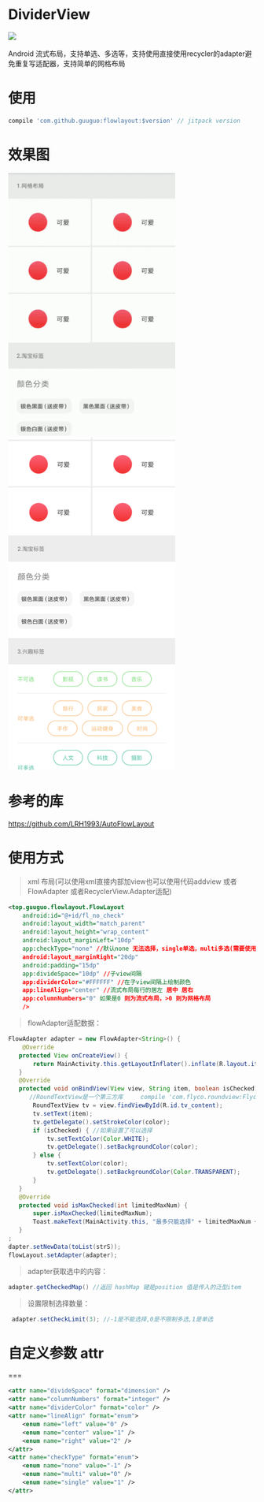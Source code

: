 DividerView
=======
[![](https://jitpack.io/v/guuguo/flowlayout.svg)](https://jitpack.io/#guuguo/flowlayout)

Android 流式布局，支持单选、多选等，支持使用直接使用recycler的adapter避免重复写适配器，支持简单的网格布局
# 使用
```groovy
compile 'com.github.guuguo:flowlayout:$version' // jitpack version 
```
# 效果图

<img src="recode.gif" width="340px"/>

<img src="pic1.png" width="340px"/>


# 参考的库

https://github.com/LRH1993/AutoFlowLayout

# 使用方式

> xml 布局(可以使用xml直接内部加view也可以使用代码addview 或者FlowAdapter 或者RecyclerView.Adapter适配)

```xml
<top.guuguo.flowlayout.FlowLayout
    android:id="@+id/fl_no_check"
    android:layout_width="match_parent"
    android:layout_height="wrap_content"
    android:layout_marginLeft="10dp"
    app:checkType="none" //默认none 无法选择，single单选，multi多选(需要使用FlowAdapter适配数据才能选择)
    android:layout_marginRight="20dp"
    android:padding="15dp"
    app:divideSpace="10dp" //子view间隔
    app:dividerColor="#FFFFFF" //在子view间隔上绘制颜色
    app:lineAlign="center" //流式布局每行的居左 居中 居右
    app:columnNumbers="0" 如果是0 则为流式布局，>0 则为网格布局
    />
```
> flowAdapter适配数据：
```java
FlowAdapter adapter = new FlowAdapter<String>() {
    @Override
   protected View onCreateView() {
       return MainActivity.this.getLayoutInflater().inflate(R.layout.item_tag, view, false)
   }
   @Override
   protected void onBindView(View view, String item, boolean isChecked) {
      //RoundTextView是一个第三方库     compile 'com.flyco.roundview:FlycoRoundView_Lib:1.1.4@aar'
       RoundTextView tv = view.findViewById(R.id.tv_content);
       tv.setText(item);
       tv.getDelegate().setStrokeColor(color);
       if (isChecked) { //如果设置了可以选择
           tv.setTextColor(Color.WHITE);
           tv.getDelegate().setBackgroundColor(color);
       } else {
           tv.setTextColor(color);
           tv.getDelegate().setBackgroundColor(Color.TRANSPARENT);
       }
   }
   @Override
   protected void isMaxChecked(int limitedMaxNum) {
       super.isMaxChecked(limitedMaxNum);
       Toast.makeText(MainActivity.this, "最多只能选择" + limitedMaxNum + "个", Toast.LENGTH_SHORT
   }
;
dapter.setNewData(toList(strS));
flowLayout.setAdapter(adapter);
```
> adapter获取选中的内容：
```java
adapter.getCheckedMap() //返回 hashMap 键是position 值是传入的泛型item
```
> 设置限制选择数量：
```java
 adapter.setCheckLimit(3); //-1是不能选择,0是不限制多选,1是单选
```
# 自定义参数 attr
===

```xml 
<attr name="divideSpace" format="dimension" />
<attr name="columnNumbers" format="integer" />
<attr name="dividerColor" format="color" />
<attr name="lineAlign" format="enum">
    <enum name="left" value="0" />
    <enum name="center" value="1" />
    <enum name="right" value="2" />
</attr>
<attr name="checkType" format="enum">
    <enum name="none" value="-1" />
    <enum name="multi" value="0" />
    <enum name="single" value="1" />
</attr>
```


